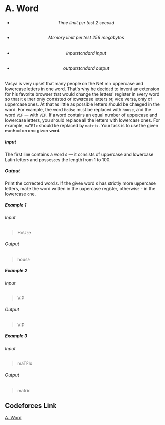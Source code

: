 # A. Word

- <h6> <center> Time limit per test 2 second </center> </h6>
- <h6> <center> Memory limit per test 256 megabytes </center> </h6>
- <h6> <center> inputstandard input </center> </h6>
- <h6> <center>outputstandard output </center> </h6>

Vasya is very upset that many people on the Net mix uppercase and lowercase letters in one word. 
That's why he decided to invent an extension for his favorite browser that would change the letters' 
register in every word so that it either only consisted of lowercase letters or, vice versa, only of uppercase ones. 
At that as little as possible letters should be changed in the word. For example, the word `HoUse` must be replaced with `house`, and 
the word `ViP` — with `VIP`. If a word contains an equal number of uppercase and lowercase letters, you should replace all the letters with 
lowercase ones. For example, `maTRIx` should be replaced by `matrix`. Your task is to use the given method on one given word.

<h5>Input</h5>

The first line contains a word *s* — it consists of uppercase and lowercase Latin letters and possesses the length from 1 to 100.


<h5>Output</h5>

Print the corrected word *s*. If the given word *s* has strictly more uppercase letters, make the word written in the uppercase register, 
otherwise - in the lowercase one.


<h5>Example 1</h5>

<h6>Input</h6>

>HoUse

<h6>Output</h6>

>house

<h5>Example 2</h5>

<h6>Input</h6>

>ViP

<h6>Output</h6>

>VIP 


<h5>Example 3</h5>

<h6>Input</h6>

>maTRIx

<h6>Output</h6>

>matrix

## Codeforces Link
[A. Word](https://codeforces.com/problemset/problem/59/A)
